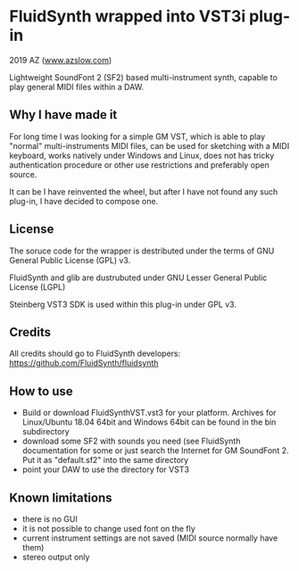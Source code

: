 # FluidSynth wrapped into VST3i plug-in
2019 AZ (www.azslow.com)

Lightweight SoundFont 2 (SF2) based multi-instrument synth, capable to
play general MIDI files within a DAW.

## Why I have made it
For long time I was looking for a simple GM VST, which is able to
play "normal" multi-instruments MIDI files, can be used for sketching
with a MIDI keyboard, works natively under Windows and Linux, does not
has tricky authentication procedure or other use restrictions and preferably
open source.

It can be I have reinvented the wheel, but after I have not found any
such plug-in, I have decided to compose one.

## License

The soruce code for the wrapper is destributed under the terms of
GNU General Public License (GPL) v3.

FluidSynth and glib are dustrubuted under GNU Lesser General Public
License (LGPL)

Steinberg VST3 SDK is used within this plug-in under GPL v3.

## Credits

All credits should go to FluidSynth developers: https://github.com/FluidSynth/fluidsynth

## How to use
- Build or download FluidSynthVST.vst3 for your platform.
   Archives for Linux/Ubuntu 18.04 64bit and Windows 64bit can be found in the
   bin subdirectory
- download some SF2 with sounds you need (see FluidSynth documentation for some or just
   search the Internet for GM SoundFont 2. Put it as "default.sf2" into the same directory
- point your DAW to use the directory for VST3

## Known limitations
- there is no GUI
- it is not possible to change used font on the fly
- current instrument settings are not saved (MIDI source normally have them)
- stereo output only
